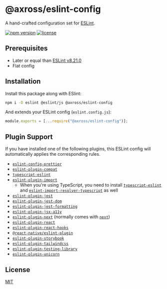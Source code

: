 # @axross/eslint-config

A hand-crafted configuration set for [ESLint](https://eslint.org/).

[![npm version](https://badge.fury.io/js/@axross%2Feslint-config.svg)](https://badge.fury.io/js/@axross%2Feslint-config) [![license](http://img.shields.io/badge/license-MIT-brightgreen.svg?style=flat)](LICENSE)

## Prerequisites

- Later or equal than [ESLint v8.21.0](https://eslint.org/blog/2022/08/eslint-v8.21.0-released/)
- Flat config

## Installation

Install this package along with ESlint:

```sh
npm i -D eslint @eslint/js @axross/eslint-config
```

And extends your ESLint config (`eslint.config.js`):

```js
module.exports = [...require("@axross/eslint-config")];
```

## Plugin Support

If you have installed one of the following plugins, this ESLint config will automatically applies the corresponding rules.

- [`eslint-config-prettier`](https://github.com/prettier/eslint-config-prettier)
- [`eslint-plugin-compat`](https://github.com/amilajack/eslint-plugin-compat)
- [`typescript-eslint`](https://typescript-eslint.io/)
- [`eslint-plugin-import`](https://github.com/import-js/eslint-plugin-import)
  - When you're using TypeScript, you need to install [`typescript-eslint`](https://typescript-eslint.io/) and [`eslint-import-resolver-typescript`](https://github.com/import-js/eslint-import-resolver-typescript) as well
- [`eslint-plugin-jest`](https://github.com/jest-community/eslint-plugin-jest)
- [`eslint-plugin-jest-dom`](https://github.com/testing-library/eslint-plugin-jest-dom)
- [`eslint-plugin-jest-formatting`](https://github.com/dangreenisrael/eslint-plugin-jest-formatting)
- [`eslint-plugin-jsx-a11y`](https://github.com/jsx-eslint/eslint-plugin-jsx-a11y)
- [`eslint-plugin-next`](https://github.com/vercel/next.js/tree/canary/packages/eslint-plugin-next) (normally comes with [`next`](https://nextjs.org/))
- [`eslint-plugin-react`](https://github.com/jsx-eslint/eslint-plugin-react)
- [`eslint-plugin-react-hooks`](https://github.com/facebook/react/tree/main/packages/eslint-plugin-react-hooks)
- [`@react-native/eslint-plugin`](https://github.com/facebook/react-native/tree/main/packages/eslint-plugin-react-native)
- [`eslint-plugin-storybook`](https://github.com/storybookjs/eslint-plugin-storybook)
- [`eslint-plugin-tailwindcss`](https://github.com/francoismassart/eslint-plugin-tailwindcss)
- [`eslint-plugin-testing-library`](https://github.com/testing-library/eslint-plugin-testing-library)
- [`eslint-plugin-unicorn`](https://github.com/sindresorhus/eslint-plugin-unicorn)

## License

[MIT](/LICENSE)
